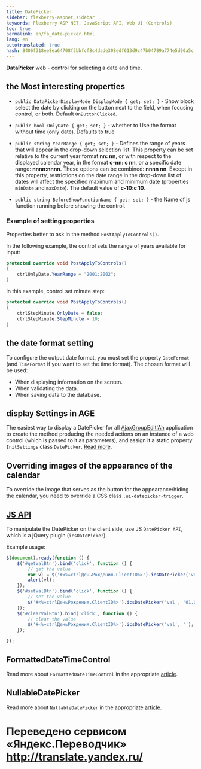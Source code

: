 ```yaml
--- 
title: DatePicker 
sidebar: flexberry-aspnet_sidebar 
keywords: Flexberry ASP NET, JavaScript API, Web UI (Controls) 
toc: true 
permalink: en/fa_date-picker.html 
lang: en 
autotranslated: true 
hash: 8406f318ee8ea64708f5bbfcf8c4dade308edf613d9c47b04789a774e5d00a5c 
--- 
```


**DataPicker** web - control for selecting a date and time. 

## the Most interesting properties 

* `public DataPickerDisplayMode DisplayMode { get; set; }` - Show block select the date by clicking on the button next to the field, when focusing control, or both. Default `OnButtonClicked`. 

* `public bool OnlyDate { get; set; }` - whether to Use the format without time (only date). Defaults to true 

* `public string YearRange { get; set; }` - Defines the range of years that will appear in the drop-down selection list. This property can be set relative to the current year format **nn: nn**, or with respect to the displayed calendar year, in the format **c-nn: c nn**, or a specific date range: **nnnn:nnnn**. These options can be combined: **nnnn nn**. Except in this property, restrictions on the date range in the drop-down list of dates will affect the specified maximum and minimum date (properties `minDate` and `maxDate`). The default value of **c-10:c 10**. 

* `public string BeforeShowFunctionName { get; set; }` - the Name of js function running before showing the control. 

### Example of setting properties 

Properties better to ask in the method `PostApplyToControls()`. 

In the following example, the control sets the range of years available for input: 

```csharp
protected override void PostApplyToControls()
{
    ctrlOnlyDate.YearRange = "2001:2002";
}
``` 

In this example, control set minute step: 

```csharp
protected override void PostApplyToControls()
{
    ctrlStepMinute.OnlyDate = false;
    ctrlStepMinute.StepMinute = 10; 
}
``` 

## the date format setting 

To configure the output date format, you must set the property `DateFormat` (and `TimeFormat` if you want to set the time format). The chosen format will be used: 

* When displaying information on the screen. 
* When validating the data. 
* When saving data to the database. 

## display Settings in AGE 

The easiest way to display a DatePicker for all [AjaxGroupEdit'Ah](fa_ajax-group-edit.html) application to create the method producing the needed actions on an instance of a web control (which is passed to it as parameters), and assign it a static property `InitSettings` class `DatePicker`. [Read more](fa_init-control-settings-delegate.html). 

## Overriding images of the appearance of the calendar 

To override the image that serves as the button for the appearance/hiding the calendar, you need to override a CSS class `.ui-datepicker-trigger`. 

## [JS API](fa_javascript-api.html) 

To manipulate the DatePicker on the client side, use JS `DatePicker API`, which is a jQuery plugin (`icsDatePicker`).

Example usage: 

```javascript
$(document).ready(function () {
    $('#getValBtn').bind('click', function () {
        // get the value 
        var vl = $('#<%=ctrlДеньРождения.ClientID%>').icsDatePicker('val');
        alert(vl);
    });
    $('#setValBtn').bind('click', function () {
        // set the value 
        $('#<%=ctrlДеньРождения.ClientID%>').icsDatePicker('val', '01.01.2010');
    });
    $('#clearValBtn').bind('click', function () {
        // clear the value 
        $('#<%=ctrlДеньРождения.ClientID%>').icsDatePicker('val', '');
    });

});
``` 

## FormattedDateTimeControl 

Read more about `FormattedDateTimeControl` in the appropriate [article](fa_formatted-datetime-control.html). 

## NullableDatePicker 

Read more about `NullableDatePicker` in the appropriate [article](fa_nullable-date-picker.html). 



 # Переведено сервисом «Яндекс.Переводчик» http://translate.yandex.ru/